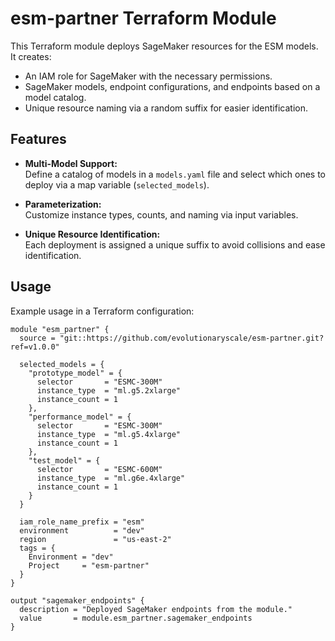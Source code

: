 # esm-partner Terraform Module

This Terraform module deploys SageMaker resources for the ESM models. It creates:
- An IAM role for SageMaker with the necessary permissions.
- SageMaker models, endpoint configurations, and endpoints based on a model catalog.
- Unique resource naming via a random suffix for easier identification.

## Features

- **Multi-Model Support:**  
  Define a catalog of models in a `models.yaml` file and select which ones to deploy via a map variable (`selected_models`).

- **Parameterization:**  
  Customize instance types, counts, and naming via input variables.

- **Unique Resource Identification:**  
  Each deployment is assigned a unique suffix to avoid collisions and ease identification.

## Usage

Example usage in a Terraform configuration:

```hcl
module "esm_partner" {
  source = "git::https://github.com/evolutionaryscale/esm-partner.git?ref=v1.0.0"

  selected_models = {
    "prototype_model" = {
      selector       = "ESMC-300M"
      instance_type  = "ml.g5.2xlarge"
      instance_count = 1
    },
    "performance_model" = {
      selector       = "ESMC-300M"
      instance_type  = "ml.g5.4xlarge"
      instance_count = 1
    },
    "test_model" = {
      selector       = "ESMC-600M"
      instance_type  = "ml.g6e.4xlarge"
      instance_count = 1
    }
  }

  iam_role_name_prefix = "esm"
  environment          = "dev"
  region               = "us-east-2"
  tags = {
    Environment = "dev"
    Project     = "esm-partner"
  }
}

output "sagemaker_endpoints" {
  description = "Deployed SageMaker endpoints from the module."
  value       = module.esm_partner.sagemaker_endpoints
}
```
